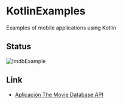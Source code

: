 # KotlinExamples
Examples of mobile applications using Kotlin


## Status

![ImdbExample](https://github.com/LeoIsasmendi/KotlinExamples/workflows/ImdbExample/badge.svg)


## Link

- [Aplicación The Movie Database API](ImdbExample) 
